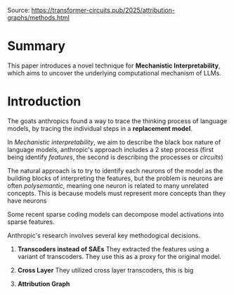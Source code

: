 Source:
https://transformer-circuits.pub/2025/attribution-graphs/methods.html

# Summary

This paper introduces a novel technique for **Mechanistic Interpretability**, which aims to uncover the underlying computational mechanism of LLMs.

# Introduction

The goats anthropics found a way to trace the thinking process of language models, by tracing the individual steps in a **replacement model**. 

In *Mechanistic interpretability*, we aim to describe the black box nature of language models, anthropic's approach includes a 2 step process (first being identify *features*, the second is describing the processes or *circuits*)

The natural approach is to try to identify each neurons of the model as the building blocks of interpreting the features, but the problem is neurons are often *polysemantic*, meaning one neuron is related to many unrelated concepts. This is because models must represent more concepts than they have neurons 

Some recent sparse coding models can decompose model activations into sparse features.

Anthropic's research involves several key methodogical decisions.

1. **Transcoders instead of SAEs**
	They extracted the features using a variant of transcoders. They use this as a proxy for the original model.

2. **Cross Layer**
	They utilized cross layer transcoders, this is big

3. **Attribution Graph**
	